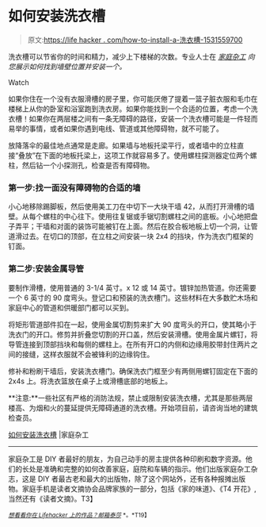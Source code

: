 # 如何安装洗衣槽

> 原文:[https://life hacker . com/how-to-install-a-洗衣槽-1531559700](https://lifehacker.com/how-to-install-a-laundry-chute-1531559700)

洗衣槽可以节省你的时间和精力，减少上下楼梯的次数。专业人士在 [*家庭杂工*](http://www.familyhandyman.com/laundry-room/how-to-install-a-laundry-chute/view-all) *向您展示如何找到墙壁位置并安装一个。*

Watch

如果你住在一个没有衣服滑槽的房子里，你可能厌倦了提着一篮子脏衣服和毛巾在楼梯上从你的卧室和浴室跑到洗衣房。如果你能找到一个合适的位置，考虑一个洗衣槽！如果你在两层楼之间有一条无障碍的路径，安装一个洗衣槽可能是一件轻而易举的事情，或者如果你遇到电线、管道或其他障碍物，就不可能了。

放降落伞的最佳地点通常是走廊。如果墙与地板托梁平行，或者墙中的立柱直接“叠放”在下面的地板托梁上，这项工作就容易多了。使用螺柱探测器定位两个螺柱，然后钻一个小探测孔，检查是否有障碍物。

### 第一步:找一面没有障碍物的合适的墙

小心地移除踢脚板，然后使用美工刀在中切下一大块干墙 42，从而打开滑槽的墙壁。从每个螺柱的中心往下。使用往复锯或手锯切割螺柱之间的底板。小心地把盘子弄平；干墙和对面的装饰可能被钉在上面。然后在胶合板地板上切一个洞，让管道滑过去。在切口的顶部，在立柱之间安装一块 2x4 的挡块，作为洗衣门框架的钉面。

### 第二步:安装金属导管

要制作滑槽，使用普通的 3-1/4 英寸。x 12 或 14 英寸。镀锌加热管道。你还需要一个 6 英寸的 90 度弯头。登记口和预装的洗衣槽门。这些材料在大多数贮木场和家庭中心的管道和供暖部门都可以买到。

将矩形管道部件扣在一起，使用金属切割剪来扩大 90 度弯头的开口，使其略小于洗衣门的开口。修剪并折叠您切割的开口盖，然后安装滑槽。使用金属片螺钉，将导管连接到顶部挡块和每侧的螺柱上。在所有开口的内侧和边缘用胶带封住两片之间的接缝，这样衣服就不会被锋利的边缘钩住。

修补和粉刷干墙后，安装洗衣槽门。确保洗衣门框至少有两侧用螺钉固定在下面的 2x4s 上。将洗衣篮放在桌子上或滑槽底部的地板上。

**注意:**一些社区有严格的消防法规，禁止或限制安装洗衣槽，尤其是那些两层楼高、为烟和火的蔓延提供无障碍通道的洗衣槽。开始项目前，请咨询当地的建筑检查员。

[如何安装洗衣槽](http://www.familyhandyman.com/laundry-room/how-to-install-a-laundry-chute/view-all) |家庭杂工

* * *

家庭杂工是 DIY 者最好的朋友，为自己动手的房主提供各种印刷和数字资源。他们的长处是准确和完整的如何改善家庭，庭院和车辆的指示。他们出版家庭杂工杂志，这是 DIY 者最古老和最大的出版物，除了这个网站外，还有各种报摊出版物。家庭手机是读者文摘协会品牌家族的一部分，包括《家的味道》、《T4 开花》,当然还有《读者文摘》。T3】

[<small>*想看看你在 Lifehacker 上的作品？邮箱*</small>](http://www.shutterstock.com/pic-110284625/stock-photo-salesman-shaking-hand-of-a-woman-in-a-garage.html?src=csl_recent_image-1)[<small>*泰莎*</small>](https://mail.google.com/mail/?view=cm&fs=1&tf=1&to=tessa@lifehacker.com) <small>*。*T19】</small>